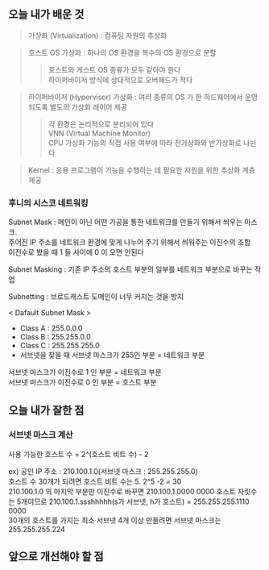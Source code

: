<h2> 오늘 내가 배운 것 </h2>

> 가상화 (Virtualization) : 컴퓨팅 자원의 추상화

> 호스트 OS 가상화 : 하나의 OS 환경을 복수의 OS 환경으로 분할
> > 호스트와 게스트 OS 종류가 모두 같아야 한다   
> > 하이퍼바이저 방식에 상대적으로 오버헤드가 적다

> 하이퍼바이저 (Hypervisor) 가상화 : 여러 종류의 OS 가 한 하드웨어에서 운영되도록 별도의 가상화 레이어 제공
> > 각 환경은 논리적으로 분리되어 있다   
> > VNN (Virtual Machine Monitor)   
> > CPU 가상화 기능의 직접 사용 여부에 따라 전가상화와 반가상화로 나뉜다

> Kernel : 응용 프로그램이 기능을 수행하는 데 필요한 자원을 위한 추상화 계층 제공

<h3> 후니의 시스코 네트워킹 </h3>

Subnet Mask : 메인이 아닌 어떤 가공을 통한 네트워크를 만들기 위해서 씌우는 마스크.   
주어진 IP 주소를 네트워크 환경에 맞게 나누어 주기 위해서 씌워주는 이진수의 조합   
이진수로 봤을 때 1 들 사이에 0 이 오면 안된다

Subnet Masking : 기존 IP 주소의 호스트 부분의 일부를 네트워크 부분으로 바꾸는 작업

Subnetting : 브로드캐스트 도메인이 너무 커지는 것을 방지

< Dafault Subnet Mask >
- Class A : 255.0.0.0   
- Class B : 255.255.0.0   
- Class C : 255.255.255.0   
- 서브넷을 찾을 때 서브넷 마스크가 255인 부분 = 네트워크 부분   

서브넷 마스크가 이진수로 1 인 부분 = 네트워크 부분   
서브넷 마스크가 이진수로 0 인 부분 = 호스트 부분 


<h2> 오늘 내가 잘한 점 </h2>

<h3> 서브넷 마스크 계산 </h3>

사용 가능한 호스트 수 = 2^(호스트 비트 수) - 2   

ex) 공인 IP 주소 : 210.100.1.0(서브넷 마스크 : 255.255.255.0)   
호스트 수 30개가 되려면 호스트 비트 수는 5. 2^5 -2 = 30   
210.100.1.0 의 마지막 부분만 이진수로 바꾸면 210.100.1.0000 0000
호스트 자릿수는 5개이므로 210.100.1.ssshhhhh(s가 서브넷, h가 호스트) = 255.255.255.1110 0000    
30개의 호스트를 가지는 최소 서브넷 4개 이상 만들려면 서브넷 마스크는 255.255.255.224


<h2> 앞으로 개선해야 할 점 </h2>

